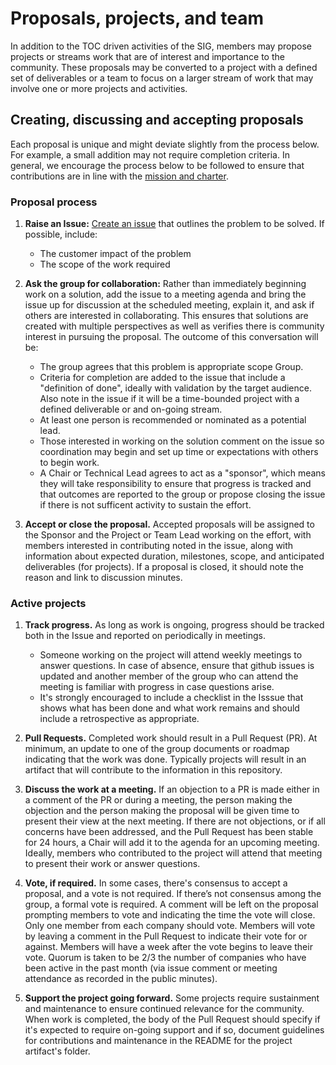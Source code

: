 # Proposals, projects, and team

In addition to the TOC driven activities of the SIG, members may propose
projects or streams work that are of interest and importance to the community.
These proposals may be converted to a project with a defined set of deliverables
or a team to focus on a larger stream of work that may involve one or more
projects and activities.

## Creating, discussing and accepting proposals

Each proposal is unique and might deviate slightly from the process below. For
example, a small addition may not require completion criteria. In general, we
encourage the process below to be followed to ensure that contributions are in
line with the [mission and charter](charter.md).

### Proposal process

1. **Raise an Issue:**
[Create an issue](https://github.com/cncf/sig-security/issues/new)
that outlines the problem to be solved. If possible, include:
    * The customer impact of the problem
    * The scope of the work required

1. **Ask the group for collaboration:** Rather than immediately beginning work
on a solution, add the issue to a meeting agenda and bring the issue up for 
discussion at the scheduled meeting, explain it, and ask if others are interested
 in collaborating. This ensures that solutions are created with multiple 
perspectives as well as verifies there is community interest in pursuing the
proposal. The outcome of this conversation will be:
    * The group agrees that this problem is appropriate scope
  Group.
    * Criteria for completion are added to the issue that include a "definition
  of done", ideally with validation by the target audience. Also note in the
  issue if it will be a time-bounded project with a defined deliverable or and 
  on-going stream.
    * At least one person is recommended or nominated as a potential lead.
    * Those interested in working on the solution comment on the issue so
      coordination may begin and set up time or expectations with others to 
    begin work.
    * A Chair or Technical Lead agrees to act as a "sponsor", which means
    they will take responsibility to ensure that progress is tracked and
    that outcomes are reported to the group or propose closing the
    issue if there is not sufficent activity to sustain the effort.

1. **Accept or close the proposal.** Accepted proposals will be assigned
to the Sponsor and the Project or Team Lead working on the effort, with members
interested in contributing noted in the issue, along with information about 
expected duration, milestones, scope, and anticipated deliverables (for
projects).  If a proposal is closed, it should note the reason and link to
discussion minutes.

### Active projects

1. **Track progress.** As long as work is ongoing, progress should be tracked
both in the Issue and reported on periodically in meetings.
    * Someone working on the project will attend weekly meetings to answer
  questions. In case of absence, ensure that github issues is updated and
  another member of the group who can attend the meeting is familiar with
  progress in case questions arise.
    * It's strongly encouraged to include a checklist in the Isssue
  that shows what has been done and what work remains and should include a
retrospective as appropriate.

1. **Pull Requests.** Completed work should result in a Pull Request (PR).
At minimum, an update to one of the group documents or roadmap indicating that
the work was done. Typically projects will result in an artifact that will
contribute to the information in this repository.

1. **Discuss the work at a meeting.** If an objection to a PR is made either in
a comment of the PR or during a meeting, the person making the objection and
the person making the proposal will be given time to present their view at the
next meeting. If there are not objections, or if all concerns have been
addressed, and the Pull Request has been stable for 24 hours, a Chair will add
it to the agenda for an upcoming meeting. Ideally, members who contributed to
the project will attend that meeting to present their work or answer questions.

1. **Vote, if required.** In some cases, there's consensus to accept a
proposal, and a vote is not required. If there’s not consensus among the group,
a formal vote is required. A comment will be left on the proposal prompting
members to vote and indicating the time the vote will close. Only one member
from each company should vote. Members will vote by leaving a comment in the
Pull Request to indicate their vote for or against. Members will have a week
after the vote begins to leave their vote. Quorum is taken to be 2/3 the number
of companies who have been active in the past month (via issue comment or 
meeting attendance as recorded in the public minutes).

1. **Support the project going forward.** Some projects require sustainment and
   maintenance to ensure continued relevance for the community.  When work is 
completed, the body of the Pull Request should specify if it's expected to require
 on-going support and if so, document guidelines for contributions and
maintenance in the README for the project artifact's folder.  

